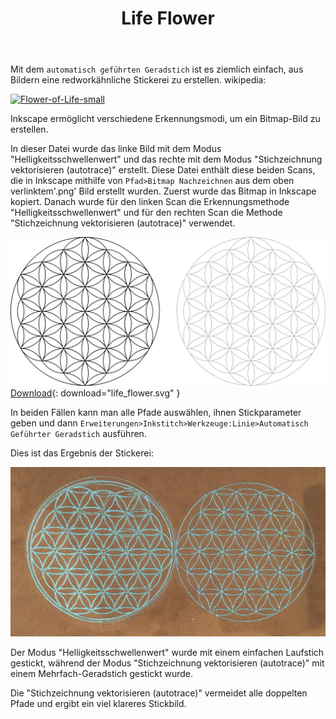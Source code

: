 ﻿---
permalink: /de/tutorials/autoroute_life_flower/
title: "Life Flower "
language: de
last_modified_at: 2022-06-10
excerpt: "Auto route running stitches"
image: "/assets/images/tutorials/life_flower/flower-of-life-two-digitalisation.svg"
tutorial-typ:
  - 
stichart:
  - Mehrfachgeradstich
  - Geradstich
techniken:
field-of-use:
schwierigkeitsgrad: 
---

Mit dem `automatisch geführten Geradstich` ist es ziemlich einfach, aus Bildern eine redworkähnliche Stickerei zu erstellen.
wikipedia: 

<a title="Credit to the author, CC BY-SA 3.0 &lt;https://creativecommons.org/licenses/by-sa/3.0&gt;, via Wikimedia Commons" href="https://commons.wikimedia.org/wiki/File:Flower-of-Life-small.svg"><img width="512" alt="Flower-of-Life-small" src="https://upload.wikimedia.org/wikipedia/commons/thumb/0/08/Flower-of-Life-small.svg/512px-Flower-of-Life-small.svg.png"></a>

Inkscape ermöglicht verschiedene Erkennungsmodi, um ein Bitmap-Bild zu erstellen.

In dieser Datei wurde das linke Bild mit dem Modus "Helligkeitsschwellenwert" und das rechte mit dem Modus "Stichzeichnung vektorisieren (autotrace)" erstellt.
Diese Datei enthält diese beiden Scans, die in Inkscape mithilfe von `Pfad>Bitmap Nachzeichnen` aus dem oben verlinktem'.png' Bild  erstellt wurden. Zuerst wurde das Bitmap in Inkscape kopiert. Danach wurde für den linken Scan die Erkennungsmethode "Helligkeitsschwellenwert" und für den rechten Scan die Methode "Stichzeichnung vektorisieren (autotrace)" verwendet. 

![Sample](/assets/images/tutorials/life_flower/flower-of-life-two-digitalisation.svg)
[Download](/assets/images/tutorials/life_flower/flower-of-life-two-digitalisation.svg){: download="life_flower.svg" }

In beiden Fällen kann man alle Pfade auswählen, ihnen Stickparameter geben und dann `Erweiterungen>Inkstitch>Werkzeuge:Linie>Automatisch Geführter Geradstich` ausführen.

Dies ist das Ergebnis der Stickerei:

![Sample](/assets/images/tutorials/life_flower/twolifeflower.jpg)

Der Modus "Helligkeitsschwellenwert" wurde mit einem einfachen Laufstich gestickt, während der Modus "Stichzeichnung vektorisieren (autotrace)" mit einem Mehrfach-Geradstich gestickt wurde.

Die "Stichzeichnung vektorisieren (autotrace)" vermeidet alle doppelten Pfade und ergibt ein viel klareres Stickbild.


  
